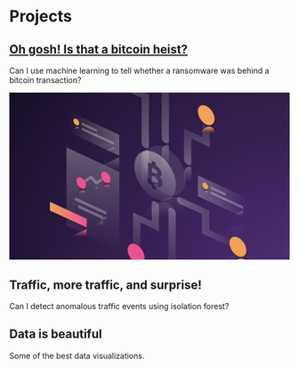 # Projects
   
## [Oh gosh! Is that a bitcoin heist?](/project/bitcoin-heist)
Can I use machine learning to tell whether a ransomware was behind a bitcoin transaction?   

![Bitcoin Heist Cover Photo](images/bitcoin/cover.jpg)

## Traffic, more traffic, and surprise! 
Can I detect anomalous traffic events using isolation forest? 

## Data is beautiful
Some of the best data visualizations.
